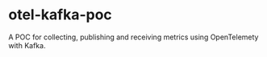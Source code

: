 # otel-kafka-poc

A POC for collecting, publishing and receiving metrics using OpenTelemety with Kafka.
